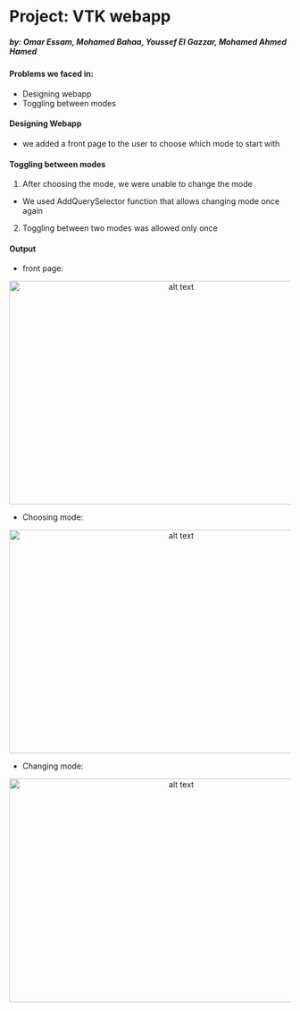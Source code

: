 # Project: VTK webapp

##### by: Omar Essam, Mohamed Bahaa, Youssef El Gazzar, Mohamed Ahmed Hamed

#### Problems we faced in:
- Designing webapp
- Toggling between modes

#### Designing Webapp 
- we added a front page to the user to choose which mode to start with 

#### Toggling between modes 
1. After choosing the mode, we were unable to change the mode 
- We used AddQuerySelector function that allows changing mode once again 
2. Toggling between two modes was allowed only once


#### Output 

- front page:
<center><img src="Output Screenshots/frontpage.jpeg" alt="alt text" width="600" height="400"></center>

- Choosing mode:
<center><img src="Output Screenshots/Choosing mode.jpeg" alt="alt text" width="600" height="400"></center>

- Changing mode:
<center><img src="Output Screenshots/Changing mode.gif" alt="alt text" width="600" height="400"></center>
